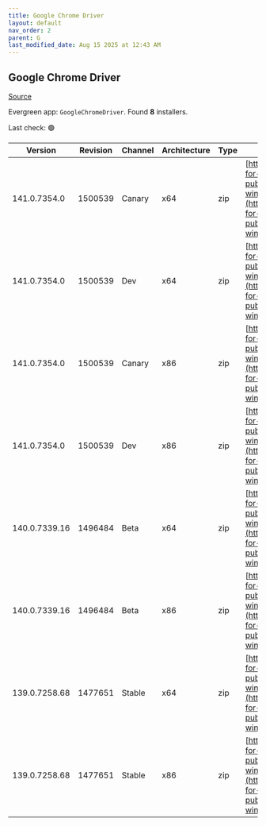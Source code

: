 ```yaml
---
title: Google Chrome Driver
layout: default
nav_order: 2
parent: G
last_modified_date: Aug 15 2025 at 12:43 AM
---
```


## Google Chrome Driver

[Source](https://googlechromelabs.github.io/chrome-for-testing/)

Evergreen app: `GoogleChromeDriver`. Found **8** installers.

Last check: 🟢

| Version       | Revision | Channel | Architecture | Type | URI                                                                                                                                                                                                        |
| ------------- | -------- | ------- | ------------ | ---- | ---------------------------------------------------------------------------------------------------------------------------------------------------------------------------------------------------------- |
| 141.0.7354.0  | 1500539  | Canary  | x64          | zip  | [https://storage.googleapis.com/chrome-for-testing-public/141.0.7354.0/win64/chromedriver-win64.zip](https://storage.googleapis.com/chrome-for-testing-public/141.0.7354.0/win64/chromedriver-win64.zip)   |
| 141.0.7354.0  | 1500539  | Dev     | x64          | zip  | [https://storage.googleapis.com/chrome-for-testing-public/141.0.7354.0/win64/chromedriver-win64.zip](https://storage.googleapis.com/chrome-for-testing-public/141.0.7354.0/win64/chromedriver-win64.zip)   |
| 141.0.7354.0  | 1500539  | Canary  | x86          | zip  | [https://storage.googleapis.com/chrome-for-testing-public/141.0.7354.0/win32/chromedriver-win32.zip](https://storage.googleapis.com/chrome-for-testing-public/141.0.7354.0/win32/chromedriver-win32.zip)   |
| 141.0.7354.0  | 1500539  | Dev     | x86          | zip  | [https://storage.googleapis.com/chrome-for-testing-public/141.0.7354.0/win32/chromedriver-win32.zip](https://storage.googleapis.com/chrome-for-testing-public/141.0.7354.0/win32/chromedriver-win32.zip)   |
| 140.0.7339.16 | 1496484  | Beta    | x64          | zip  | [https://storage.googleapis.com/chrome-for-testing-public/140.0.7339.16/win64/chromedriver-win64.zip](https://storage.googleapis.com/chrome-for-testing-public/140.0.7339.16/win64/chromedriver-win64.zip) |
| 140.0.7339.16 | 1496484  | Beta    | x86          | zip  | [https://storage.googleapis.com/chrome-for-testing-public/140.0.7339.16/win32/chromedriver-win32.zip](https://storage.googleapis.com/chrome-for-testing-public/140.0.7339.16/win32/chromedriver-win32.zip) |
| 139.0.7258.68 | 1477651  | Stable  | x64          | zip  | [https://storage.googleapis.com/chrome-for-testing-public/139.0.7258.68/win64/chromedriver-win64.zip](https://storage.googleapis.com/chrome-for-testing-public/139.0.7258.68/win64/chromedriver-win64.zip) |
| 139.0.7258.68 | 1477651  | Stable  | x86          | zip  | [https://storage.googleapis.com/chrome-for-testing-public/139.0.7258.68/win32/chromedriver-win32.zip](https://storage.googleapis.com/chrome-for-testing-public/139.0.7258.68/win32/chromedriver-win32.zip) |
